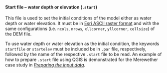 #### Start file – water depth or elevation (`.start`)

This file is used to set the initial conditions of the model either as water depth or water elevation. It must be in [Esri ASCII raster format](https://desktop.arcgis.com/en/arcmap/10.3/manage-data/raster-and-images/esri-ascii-raster-format.htm) and with the same configurations (i.e. `ncols`, `nrows`, `xllcorner`, `yllcorner`, `cellsize`) of the DEM file. 

To use water depth or water elevation as the initial condition, the keywords `startfile` or `startelev` must be included be in `.par` file, respectively, followed by the name of the respective `.start` file to be read. An example of how to prepare `.start` file using QGIS is demonstrated for the Merewether case study in [_Preparing the input data_](/Merewether1-2.md). 
